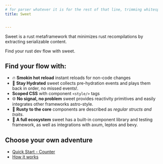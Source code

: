 ```yaml
---
# for parser whatever it is for the rest of that line, trimming whitespace, as a string. people can parse it as they wish later.
title: Sweet


---
```


Sweet is a rust metaframework that minimizes rust recompilations by extracting serializable content. 

Find your rust dev flow with sweet.

## Find your flow with:

- 🔥 **Smokin hot reload** instant reloads for non-code changes
- 🌊 **Stay Hydrated** sweet collects pre-hydration events and plays them back in order, no missed events!.
-  **Scoped CSS** with component `<style/>` tags
- 🌐 **No signal, no problem** sweet provides reactivity primitives and easily integrates other frameworks astro-style.
- 🦀 **Rusty to the core** components are described as *regular structs and traits*.
- 🧪 **A full ecosystem** sweet has a built-in component library and testing framework, as well as integrations with axum, leptos and bevy.

## Choose your own adventure
- [Quick Start - Counter](./quickstart.md)
- [How it works](./how-it-works.md)